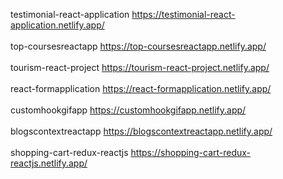 testimonial-react-application  https://testimonial-react-application.netlify.app/  
<br/>
top-coursesreactapp  https://top-coursesreactapp.netlify.app/ 
<br/>
<br/>
tourism-react-project  https://tourism-react-project.netlify.app/ 
<br/>
<br/>
react-formapplication  https://react-formapplication.netlify.app/ 
<br/>
<br/>
customhookgifapp  https://customhookgifapp.netlify.app/
<br/>
<br/>
blogscontextreactapp  https://blogscontextreactapp.netlify.app/
<br/>
<br/>
shopping-cart-redux-reactjs  https://shopping-cart-redux-reactjs.netlify.app/


